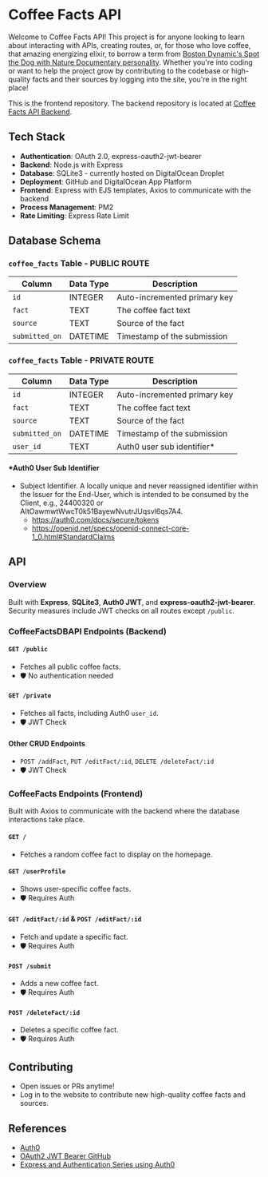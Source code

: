 # Coffee Facts API

Welcome to Coffee Facts API! This project is for anyone looking to learn about interacting with APIs, creating routes,
or, for those who love coffee, that amazing energizing elixir, to borrow a term from [Boston Dynamic's Spot the Dog with
Nature Documentary personality](https://youtu.be/djzOBZUFzTw?si=7GcjxQoGOI_IjBnP&t=438). Whether you're into coding or
want to help the project grow by contributing to the codebase or high-quality facts and their sources by logging into
the site, you're in the right place!

This is the frontend repository. The backend repository is located
at [Coffee Facts API Backend](https://github.com/iamericfletcher/CoffeeFactsDBAPI).

## Tech Stack

- **Authentication**: OAuth 2.0, express-oauth2-jwt-bearer
- **Backend**: Node.js with Express
- **Database**: SQLite3 - currently hosted on DigitalOcean Droplet
- **Deployment**: GitHub and DigitalOcean App Platform
- **Frontend**: Express with EJS templates, Axios to communicate with the backend
- **Process Management**: PM2
- **Rate Limiting**: Express Rate Limit

## Database Schema

### `coffee_facts` Table - PUBLIC ROUTE

| Column         | Data Type | Description                  |
|----------------|-----------|------------------------------|
| `id`           | INTEGER   | Auto-incremented primary key |
| `fact`         | TEXT      | The coffee fact text         |
| `source`       | TEXT      | Source of the fact           |
| `submitted_on` | DATETIME  | Timestamp of the submission  |

### `coffee_facts` Table - PRIVATE ROUTE

| Column         | Data Type | Description                  |
|----------------|-----------|------------------------------|
| `id`           | INTEGER   | Auto-incremented primary key |
| `fact`         | TEXT      | The coffee fact text         |
| `source`       | TEXT      | Source of the fact           |
| `submitted_on` | DATETIME  | Timestamp of the submission  |
| `user_id`      | TEXT      | Auth0 user sub identifier*   |

#### *Auth0 User Sub Identifier

- Subject Identifier. A locally unique and never reassigned identifier within the Issuer for the End-User, which is
  intended to be consumed by the Client, e.g., 24400320 or AItOawmwtWwcT0k51BayewNvutrJUqsvl6qs7A4.
    - https://auth0.com/docs/secure/tokens
    - https://openid.net/specs/openid-connect-core-1_0.html#StandardClaims

## API

### Overview

Built with **Express**, **SQLite3**, **Auth0 JWT**, and **express-oauth2-jwt-bearer**. Security measures include JWT
checks on all routes except `/public`.

### CoffeeFactsDBAPI Endpoints (Backend)

#### `GET /public`

- Fetches all public coffee facts.
- 🛡️ No authentication needed

#### `GET /private`

- Fetches all facts, including Auth0 `user_id`.
- 🛡️ JWT Check

#### Other CRUD Endpoints

- `POST /addFact`, `PUT /editFact/:id`, `DELETE /deleteFact/:id`
- 🛡️ JWT Check

### CoffeeFacts Endpoints (Frontend)

Built with Axios to communicate with the backend where the database interactions take place.

#### `GET /`

- Fetches a random coffee fact to display on the homepage.

#### `GET /userProfile`

- Shows user-specific coffee facts.
- 🛡️ Requires Auth

#### `GET /editFact/:id` & `POST /editFact/:id`

- Fetch and update a specific fact.
- 🛡️ Requires Auth

#### `POST /submit`

- Adds a new coffee fact.
- 🛡️ Requires Auth

#### `POST /deleteFact/:id`

- Deletes a specific coffee fact.
- 🛡️ Requires Auth

## Contributing

- Open issues or PRs anytime!
- Log in to the website to contribute new high-quality coffee facts and sources.

## References

- [Auth0](https://auth0.com)
- [OAuth2 JWT Bearer GitHub](https://github.com/auth0/express-oauth2-jwt-bearer)
- [Express and Authentication Series using Auth0](https://www.youtube.com/playlist?list=PLshTZo9V1-aGzE7xMaQrCUOQ-R-8A7Jzq)

